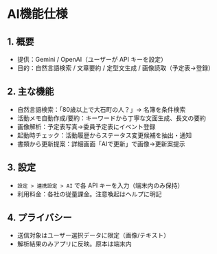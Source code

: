 # AI機能仕様

## 1. 概要
- 提供：Gemini / OpenAI（ユーザーが API キーを設定）
- 目的：自然言語検索 / 文章要約 / 定型文生成 / 画像読取（予定表→登録）

## 2. 主な機能
- 自然言語検索：「80歳以上で大石町の人？」→ 名簿を条件検索
- 活動メモ自動作成/要約：キーワードから丁寧な文面生成、長文の要約
- 画像解析：予定表写真→委員予定表にイベント登録
- 起動時チェック：活動履歴からステータス変更候補を抽出・通知
- 書類から更新提案：詳細画面「AIで更新」で画像→更新案提示

## 3. 設定
- `設定 > 連携設定 > AI` で各 API キーを入力（端末内のみ保持）
- 利用料金：各社の従量課金。注意喚起はヘルプに明記

## 4. プライバシー
- 送信対象はユーザー選択データに限定（画像/テキスト）
- 解析結果のみアプリに反映。原本は端末内
